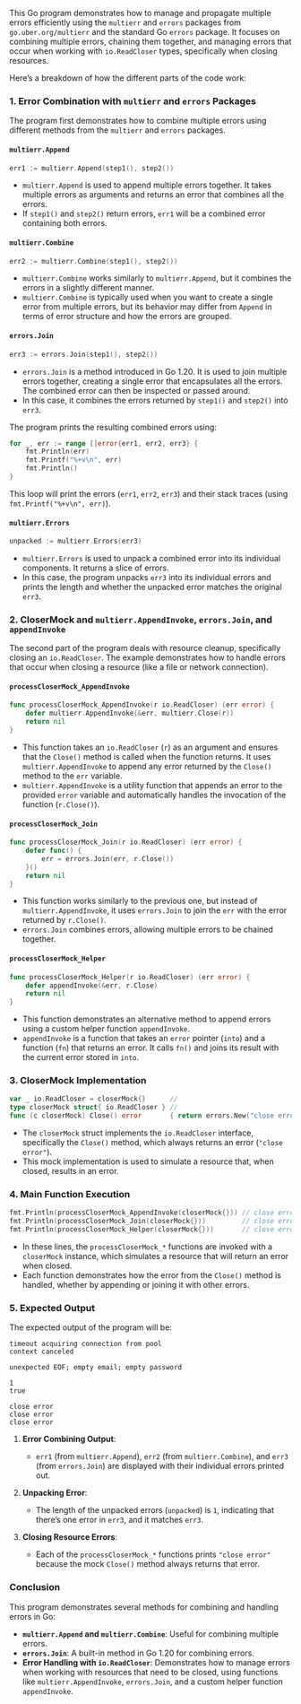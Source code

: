 This Go program demonstrates how to manage and propagate multiple errors efficiently using the `multierr` and `errors` packages from `go.uber.org/multierr` and the standard Go `errors` package. It focuses on combining multiple errors, chaining them together, and managing errors that occur when working with `io.ReadCloser` types, specifically when closing resources.

Here’s a breakdown of how the different parts of the code work:

### 1. **Error Combination with `multierr` and `errors` Packages**

The program first demonstrates how to combine multiple errors using different methods from the `multierr` and `errors` packages.

#### `multierr.Append`

```go
err1 := multierr.Append(step1(), step2())
```

- `multierr.Append` is used to append multiple errors together. It takes multiple errors as arguments and returns an error that combines all the errors.
- If `step1()` and `step2()` return errors, `err1` will be a combined error containing both errors.

#### `multierr.Combine`

```go
err2 := multierr.Combine(step1(), step2())
```

- `multierr.Combine` works similarly to `multierr.Append`, but it combines the errors in a slightly different manner.
- `multierr.Combine` is typically used when you want to create a single error from multiple errors, but its behavior may differ from `Append` in terms of error structure and how the errors are grouped.

#### `errors.Join`

```go
err3 := errors.Join(step1(), step2())
```

- `errors.Join` is a method introduced in Go 1.20. It is used to join multiple errors together, creating a single error that encapsulates all the errors. The combined error can then be inspected or passed around.
- In this case, it combines the errors returned by `step1()` and `step2()` into `err3`.

The program prints the resulting combined errors using:

```go
for _, err := range []error{err1, err2, err3} {
    fmt.Println(err)
    fmt.Printf("%+v\n", err)
    fmt.Println()
}
```

This loop will print the errors (`err1`, `err2`, `err3`) and their stack traces (using `fmt.Printf("%+v\n", err)`).

#### `multierr.Errors`

```go
unpacked := multierr.Errors(err3)
```

- `multierr.Errors` is used to unpack a combined error into its individual components. It returns a slice of errors.
- In this case, the program unpacks `err3` into its individual errors and prints the length and whether the unpacked error matches the original `err3`.

### 2. **CloserMock and `multierr.AppendInvoke`, `errors.Join`, and `appendInvoke`**

The second part of the program deals with resource cleanup, specifically closing an `io.ReadCloser`. The example demonstrates how to handle errors that occur when closing a resource (like a file or network connection).

#### `processCloserMock_AppendInvoke`

```go
func processCloserMock_AppendInvoke(r io.ReadCloser) (err error) {
    defer multierr.AppendInvoke(&err, multierr.Close(r))
    return nil
}
```

- This function takes an `io.ReadCloser` (`r`) as an argument and ensures that the `Close()` method is called when the function returns. It uses `multierr.AppendInvoke` to append any error returned by the `Close()` method to the `err` variable.
- `multierr.AppendInvoke` is a utility function that appends an error to the provided `error` variable and automatically handles the invocation of the function (`r.Close()`).

#### `processCloserMock_Join`

```go
func processCloserMock_Join(r io.ReadCloser) (err error) {
    defer func() {
        err = errors.Join(err, r.Close())
    }()
    return nil
}
```

- This function works similarly to the previous one, but instead of `multierr.AppendInvoke`, it uses `errors.Join` to join the `err` with the error returned by `r.Close()`.
- `errors.Join` combines errors, allowing multiple errors to be chained together.

#### `processCloserMock_Helper`

```go
func processCloserMock_Helper(r io.ReadCloser) (err error) {
    defer appendInvoke(&err, r.Close)
    return nil
}
```

- This function demonstrates an alternative method to append errors using a custom helper function `appendInvoke`.
- `appendInvoke` is a function that takes an `error` pointer (`into`) and a function (`fn`) that returns an error. It calls `fn()` and joins its result with the current error stored in `into`.

### 3. **CloserMock Implementation**

```go
var _ io.ReadCloser = closerMock{}      //
type closerMock struct{ io.ReadCloser } //
func (c closerMock) Close() error       { return errors.New("close error") }
```

- The `closerMock` struct implements the `io.ReadCloser` interface, specifically the `Close()` method, which always returns an error (`"close error"`).
- This mock implementation is used to simulate a resource that, when closed, results in an error.

### 4. **Main Function Execution**

```go
fmt.Println(processCloserMock_AppendInvoke(closerMock{})) // close error
fmt.Println(processCloserMock_Join(closerMock{}))         // close error
fmt.Println(processCloserMock_Helper(closerMock{}))       // close error
```

- In these lines, the `processCloserMock_*` functions are invoked with a `closerMock` instance, which simulates a resource that will return an error when closed.
- Each function demonstrates how the error from the `Close()` method is handled, whether by appending or joining it with other errors.

### 5. **Expected Output**

The expected output of the program will be:

```text
timeout acquiring connection from pool
context canceled

unexpected EOF; empty email; empty password

1
true

close error
close error
close error
```

1. **Error Combining Output**:
   - `err1` (from `multierr.Append`), `err2` (from `multierr.Combine`), and `err3` (from `errors.Join`) are displayed with their individual errors printed out.
   
2. **Unpacking Error**:
   - The length of the unpacked errors (`unpacked`) is `1`, indicating that there’s one error in `err3`, and it matches `err3`.

3. **Closing Resource Errors**:
   - Each of the `processCloserMock_*` functions prints `"close error"` because the mock `Close()` method always returns that error.

### Conclusion

This program demonstrates several methods for combining and handling errors in Go:

- **`multierr.Append` and `multierr.Combine`**: Useful for combining multiple errors.
- **`errors.Join`**: A built-in method in Go 1.20 for combining errors.
- **Error Handling with `io.ReadCloser`**: Demonstrates how to manage errors when working with resources that need to be closed, using functions like `multierr.AppendInvoke`, `errors.Join`, and a custom helper function `appendInvoke`.
